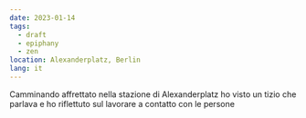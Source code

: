 ```yaml
---
date: 2023-01-14
tags:
  - draft
  - epiphany
  - zen
location: Alexanderplatz, Berlin
lang: it
---
```

Camminando affrettato nella stazione di Alexanderplatz ho visto un tizio che parlava e ho riflettuto sul lavorare a contatto con le persone
